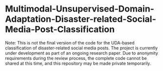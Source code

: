 # Multimodal-Unsupervised-Domain-Adaptation-Disaster-related-Social-Media-Post-Classification

Note: This is not the final version of the code for the UDA-based classification of disaster-related social media posts. The project is currently under development as part of an ongoing research paper. Due to anonymity requirements during the review process, the complete code cannot be shared at this time, and this repository may be made private temporarily.
